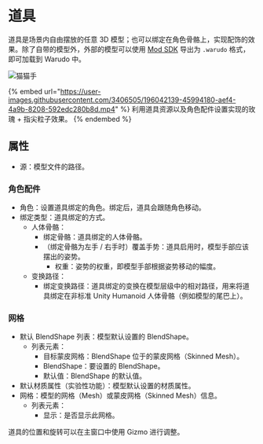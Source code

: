 # 道具

道具是场景内自由摆放的任意 3D 模型；也可以绑定在角色骨骼上，实现配饰的效果。除了自带的模型外，外部的模型可以使用 [Mod SDK](https://tiger-tang.gitbook.io/warudo/advanced/sdk) 导出为 `.warudo` 格式，即可加载到 Warudo 中。

![猫猫手](https://user-images.githubusercontent.com/3406505/181151662-19455655-55ec-4a9f-9151-233db085c001.png)

{% embed url="https://user-images.githubusercontent.com/3406505/196042139-45994180-aef4-4a9b-8208-592edc280b8d.mp4" %}
利用道具资源以及角色配件设置实现的玫瑰 + 指尖粒子效果。
{% endembed %}

## 属性

* 源：模型文件的路径。

### 角色配件

* 角色：设置道具绑定的角色。绑定后，道具会跟随角色移动。
* 绑定类型：道具绑定的方式。
  * 人体骨骼：
    * 绑定骨骼：道具绑定的人体骨骼。
    * （绑定骨骼为左手 / 右手时）覆盖手势：道具启用时，模型手部应该摆出的姿势。
      * 权重：姿势的权重，即模型手部根据姿势移动的幅度。
  * 变换路径：
    * 绑定变换路径：道具绑定的变换在模型层级中的相对路径，用来将道具绑定在非标准 Unity Humanoid 人体骨骼（例如模型的尾巴上）。

### 网格

* 默认 BlendShape 列表：模型默认设置的 BlendShape。
  * 列表元素：
    * 目标蒙皮网格：BlendShape 位于的蒙皮网格（Skinned Mesh）。
    * BlendShape：要设置的 BlendShape。
    * 默认值：BlendShape 的默认值。
* 默认材质属性（实验性功能）：模型默认设置的材质属性。
* 网格：模型的网格（Mesh）或蒙皮网格（Skinned Mesh）信息。
  * 列表元素：
    * 显示：是否显示此网格。

<div className="hint hint-info">
道具的位置和旋转可以在主窗口中使用 Gizmo 进行调整。
</div>
